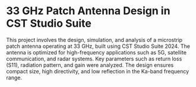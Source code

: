 #  33 GHz Patch Antenna Design in CST Studio Suite
This project involves the design, simulation, and analysis of a microstrip patch antenna operating at 33 GHz, built using CST Studio Suite 2024. The antenna is optimized for high-frequency applications such as 5G, satellite communication, and radar systems. Key parameters such as return loss (S11), radiation pattern, and gain were analyzed. The design ensures compact size, high directivity, and low reflection in the Ka-band frequency range.
